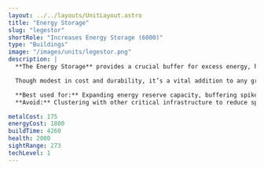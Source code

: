```yaml
---
layout: ../../layouts/UnitLayout.astro
title: "Energy Storage"
slug: "legestor"
shortRole: "Increases Energy Storage (6000)"
type: "Buildings"
image: "/images/units/legestor.png"
description: |
  **The Energy Storage** provides a crucial buffer for excess energy, helping maintain output during bursts of demand or loss of supply.

  Though modest in cost and durability, it’s a vital addition to any growing economy—especially when paired with structures like Fusion Reactors or Geothermals.

  **Best used for:** Expanding energy reserve capacity, buffering spikes in energy consumption  
  **Avoid:** Clustering with other critical infrastructure to reduce splash damage risks

metalCost: 175
energyCost: 1800
buildTime: 4260
health: 2000
sightRange: 273
techLevel: 1
---
```

